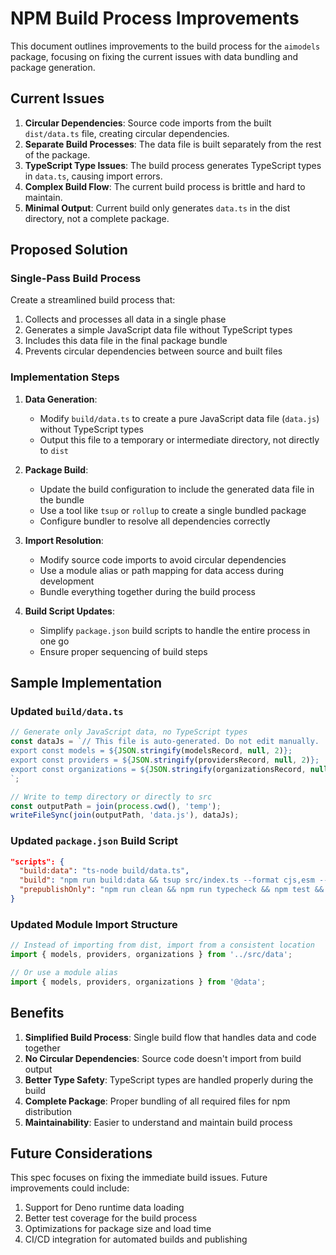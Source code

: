 # NPM Build Process Improvements

This document outlines improvements to the build process for the `aimodels` package, focusing on fixing the current issues with data bundling and package generation.

## Current Issues

1. **Circular Dependencies**: Source code imports from the built `dist/data.ts` file, creating circular dependencies.
2. **Separate Build Processes**: The data file is built separately from the rest of the package.
3. **TypeScript Type Issues**: The build process generates TypeScript types in `data.ts`, causing import errors.
4. **Complex Build Flow**: The current build process is brittle and hard to maintain.
5. **Minimal Output**: Current build only generates `data.ts` in the dist directory, not a complete package.

## Proposed Solution

### Single-Pass Build Process

Create a streamlined build process that:

1. Collects and processes all data in a single phase
2. Generates a simple JavaScript data file without TypeScript types
3. Includes this data file in the final package bundle
4. Prevents circular dependencies between source and built files

### Implementation Steps

1. **Data Generation**:
   - Modify `build/data.ts` to create a pure JavaScript data file (`data.js`) without TypeScript types
   - Output this file to a temporary or intermediate directory, not directly to `dist`

2. **Package Build**:
   - Update the build configuration to include the generated data file in the bundle
   - Use a tool like `tsup` or `rollup` to create a single bundled package
   - Configure bundler to resolve all dependencies correctly

3. **Import Resolution**:
   - Modify source code imports to avoid circular dependencies
   - Use a module alias or path mapping for data access during development
   - Bundle everything together during the build process

4. **Build Script Updates**:
   - Simplify `package.json` build scripts to handle the entire process in one go
   - Ensure proper sequencing of build steps

## Sample Implementation

### Updated `build/data.ts`

```typescript
// Generate only JavaScript data, no TypeScript types
const dataJs = `// This file is auto-generated. Do not edit manually.
export const models = ${JSON.stringify(modelsRecord, null, 2)};
export const providers = ${JSON.stringify(providersRecord, null, 2)};
export const organizations = ${JSON.stringify(organizationsRecord, null, 2)};
`;

// Write to temp directory or directly to src
const outputPath = join(process.cwd(), 'temp');
writeFileSync(join(outputPath, 'data.js'), dataJs);
```

### Updated `package.json` Build Script

```json
"scripts": {
  "build:data": "ts-node build/data.ts",
  "build": "npm run build:data && tsup src/index.ts --format cjs,esm --dts",
  "prepublishOnly": "npm run clean && npm run typecheck && npm test && npm run lint && npm run build"
}
```

### Updated Module Import Structure

```typescript
// Instead of importing from dist, import from a consistent location
import { models, providers, organizations } from '../src/data';

// Or use a module alias
import { models, providers, organizations } from '@data';
```

## Benefits

1. **Simplified Build Process**: Single build flow that handles data and code together
2. **No Circular Dependencies**: Source code doesn't import from build output
3. **Better Type Safety**: TypeScript types are handled properly during the build
4. **Complete Package**: Proper bundling of all required files for npm distribution
5. **Maintainability**: Easier to understand and maintain build process

## Future Considerations

This spec focuses on fixing the immediate build issues. Future improvements could include:

1. Support for Deno runtime data loading
2. Better test coverage for the build process
3. Optimizations for package size and load time
4. CI/CD integration for automated builds and publishing 